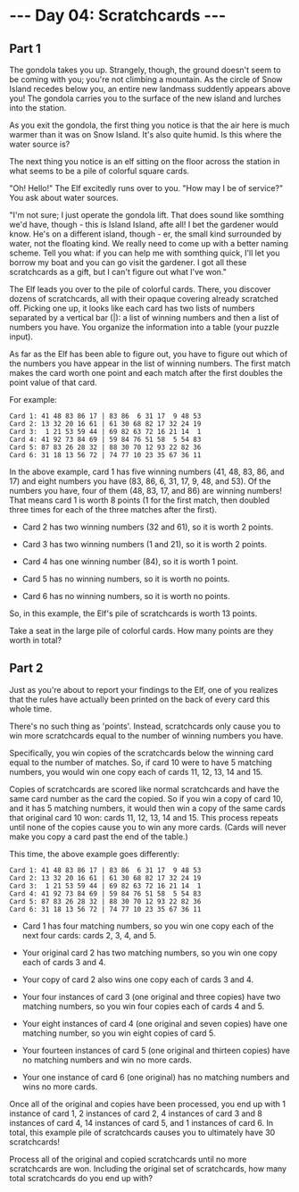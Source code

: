 # --- Day 04: Scratchcards ---

## Part 1

The gondola takes you up. Strangely, though, the ground doesn't seem to be coming with you; you're not climbing a mountain. As the circle of Snow Island recedes below you, an entire new landmass suddently appears above you! The gondola carries you to the surface of the new island and lurches into the station. 

As you exit the gondola, the first thing you notice is that the air here is much warmer than it was on Snow Island. It's also quite humid. Is this where the water source is?

The next thing you notice is an elf sitting on the floor across the station in what seems to be a pile of colorful square cards.

"Oh! Hello!" The Elf excitedly runs over to you. "How may I be of service?" You ask about water sources.

"I'm not sure; I just operate the gondola lift. That does sound like somthing we'd have, though - this is Island Island, afte all! I bet the gardener would know. He's on a different island, though - er, the small kind surrounded by water, not the floating kind. We really need to come up with a better naming scheme. Tell you what: if you can help me with somthing quick, I'll let you borrow my boat and you can go visit the gardener. I got all these scratchcards as a gift, but I can't figure out what I've won."

The Elf leads you over to the pile of colorful cards. There, you discover dozens of scratchcards, all with their opaque covering already scratched off. Picking one up, it looks like each card has two lists of numbers separated by a vertical bar (|): a list of winning numbers and then a list of numbers you have. You organize the information into a table (your puzzle input).

As far as the Elf has been able to figure out, you have to figure out which of the numbers you have appear in the list of winning numbers. The first match makes the card worth one point and each match after the first doubles the point value of that card.

For example:
```
Card 1: 41 48 83 86 17 | 83 86  6 31 17  9 48 53
Card 2: 13 32 20 16 61 | 61 30 68 82 17 32 24 19
Card 3:  1 21 53 59 44 | 69 82 63 72 16 21 14  1
Card 4: 41 92 73 84 69 | 59 84 76 51 58  5 54 83
Card 5: 87 83 26 28 32 | 88 30 70 12 93 22 82 36
Card 6: 31 18 13 56 72 | 74 77 10 23 35 67 36 11
```

In the above example, card 1 has five winning numbers (41, 48, 83, 86, and 17) and eight numbers you have (83, 86, 6, 31, 17, 9, 48, and 53). Of the numbers you have, four of them (48, 83, 17, and 86) are winning numbers! That means card 1 is worth 8 points (1 for the first match, then doubled three times for each of the three matches after the first).

- Card 2 has two winning numbers (32 and 61), so it is worth 2 points.

- Card 3 has two winning numbers (1 and 21), so it is worth 2 points.

- Card 4 has one winning number (84), so it is worth 1 point.

- Card 5 has no winning numbers, so it is worth no points.

- Card 6 has no winning numbers, so it is worth no points.


So, in this example, the Elf's pile of scratchcards is worth 13 points.

Take a seat in the large pile of colorful cards. How many points are they worth in total?

## Part 2

Just as you're about to report your findings to the Elf, one of you realizes that the rules have actually been printed on the back of every card this whole time.

There's no such thing as 'points'. Instead, scratchcards only cause you to win more scratchcards equal to the number of winning numbers you have.

Specifically, you win copies of the scratchcards below the winning card equal  to the number of matches. So, if card 10 were to have 5 matching numbers, you would win one copy each of cards 11, 12, 13, 14 and 15.

Copies of scratchcards are scored like normal scratchcards and have the same card number as the card the copied. So if you win a copy of card 10, and it has 5 matching numbers, it would then win a copy of the same cards that original card 10 won: cards 11, 12, 13, 14 and 15. This process repeats until none of the copies cause you to win any more cards. (Cards will never make you copy a card past the end of the table.)

This time, the above example goes differently:

```
Card 1: 41 48 83 86 17 | 83 86  6 31 17  9 48 53
Card 2: 13 32 20 16 61 | 61 30 68 82 17 32 24 19
Card 3:  1 21 53 59 44 | 69 82 63 72 16 21 14  1
Card 4: 41 92 73 84 69 | 59 84 76 51 58  5 54 83
Card 5: 87 83 26 28 32 | 88 30 70 12 93 22 82 36
Card 6: 31 18 13 56 72 | 74 77 10 23 35 67 36 11
```


- Card 1 has four matching numbers, so you win one copy each of the next four cards: cards 2, 3, 4, and 5.
  
- Your original card 2 has two matching numbers, so you win one copy each of cards 3 and 4.
  
- Your copy of card 2 also wins one copy each of cards 3 and 4.
  
- Your four instances of card 3 (one original and three copies) have two matching numbers, so you win four copies each of cards 4 and 5.
  
- Your eight instances of card 4 (one original and seven copies) have one matching number, so you win eight copies of card 5.
  
- Your fourteen instances of card 5 (one original and thirteen copies) have no matching numbers and win no more cards.
  
- Your one instance of card 6 (one original) has no matching numbers and wins no more cards.

Once all of the original and copies have been processed, you end up with 1 instance of card 1, 2 instances of card 2, 4 instances of card 3 and 8 instances of card 4, 14 instances of card 5, and 1 instances of card 6. In total, this example pile of scratchcards causes you to ultimately have 30 scratchcards!

Process all of the original and copied scratchcards until no more scratchcards are won. Including the original set of scratchcards, how many total scratchcards do you end up with?

